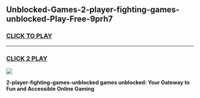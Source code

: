 
## Unblocked-Games-2-player-fighting-games-unblocked-Play-Free-9prh7
<h3>
<a href="https://premium76.site?title=2-player-fighting-games-unblocked&ref=09A">CLICK TO PLAY</a></h3>
<hr>

<h3>
<a href="https://premium76.site?title=2-player-fighting-games-unblocked&ref=09A">CLICK 2 PLAY</a>
  
</h3>

<a href="https://premium76.site?title=2-player-fighting-games-unblocked&ref=09A"><img src="https://clearcache.store/games.png"></a>


**2-player-fighting-games-unblocked games unblocked: Your Gateway to Fun and Accessible Online Gaming**
